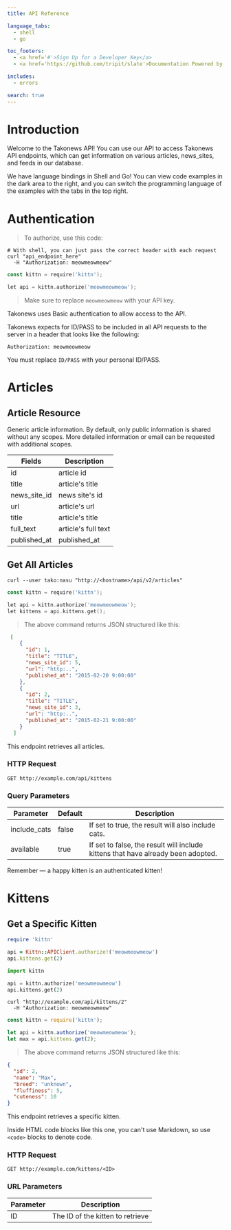 ```yaml
---
title: API Reference

language_tabs:
  - shell
  - go

toc_footers:
  - <a href='#'>Sign Up for a Developer Key</a>
  - <a href='https://github.com/tripit/slate'>Documentation Powered by Slate</a>

includes:
  - errors

search: true
---
```


# Introduction

Welcome to the Takonews API! You can use our API to access Takonews API endpoints, which can get information on various articles, news_sites, and feeds in our database.

We have language bindings in Shell and Go! You can view code examples in the dark area to the right, and you can switch the programming language of the examples with the tabs in the top right.

# Authentication

> To authorize, use this code:

```shell
# With shell, you can just pass the correct header with each request
curl "api_endpoint_here"
  -H "Authorization: meowmeowmeow"
```

```go
const kittn = require('kittn');

let api = kittn.authorize('meowmeowmeow');
```

> Make sure to replace `meowmeowmeow` with your API key.

Takonews uses Basic authentication to allow access to the API. 

Takonews expects for ID/PASS to be included in all API requests to the server in a header that looks like the following:

`Authorization: meowmeowmeow`

<aside class="notice">
You must replace <code>ID/PASS</code> with your personal ID/PASS.
</aside>

# Articles

## Article Resource

Generic article information. By default, only public information is shared without any scopes. More detailed information or email can be requested with additional scopes.

Fields | Description
--------- | -----------
id | article id
title | article's title
news_site_id | news site's id
url | article's url
title | article's title
full_text | article's full text
published_at | published_at

## Get All Articles

```shell
curl --user tako:nasu "http://<hostname>/api/v2/articles"
```

```go
const kittn = require('kittn');

let api = kittn.authorize('meowmeowmeow');
let kittens = api.kittens.get();
```

> The above command returns JSON structured like this:

```json
 [
    {
      "id": 1,
      "title": "TITLE", 
      "news_site_id": 5,         
      "url": "http:..",           
      "published_at": "2015-02-20 9:00:00"
    },
    {
      "id": 2, 
      "title": "TITLE",                  
      "news_site_id": 3,           
      "url": "http:..",      
      "published_at": "2015-02-21 9:00:00"
    }
  ]
```

This endpoint retrieves all articles.

### HTTP Request

`GET http://example.com/api/kittens`

### Query Parameters

Parameter | Default | Description
--------- | ------- | -----------
include_cats | false | If set to true, the result will also include cats.
available | true | If set to false, the result will include kittens that have already been adopted.

<aside class="success">
Remember — a happy kitten is an authenticated kitten!
</aside>

# Kittens

## Get a Specific Kitten

```ruby
require 'kittn'

api = Kittn::APIClient.authorize!('meowmeowmeow')
api.kittens.get(2)
```

```python
import kittn

api = kittn.authorize('meowmeowmeow')
api.kittens.get(2)
```

```shell
curl "http://example.com/api/kittens/2"
  -H "Authorization: meowmeowmeow"
```

```javascript
const kittn = require('kittn');

let api = kittn.authorize('meowmeowmeow');
let max = api.kittens.get(2);
```

> The above command returns JSON structured like this:

```json
{
  "id": 2,
  "name": "Max",
  "breed": "unknown",
  "fluffiness": 5,
  "cuteness": 10
}
```

This endpoint retrieves a specific kitten.

<aside class="warning">Inside HTML code blocks like this one, you can't use Markdown, so use <code>&lt;code&gt;</code> blocks to denote code.</aside>

### HTTP Request

`GET http://example.com/kittens/<ID>`

### URL Parameters

Parameter | Description
--------- | -----------
ID | The ID of the kitten to retrieve

